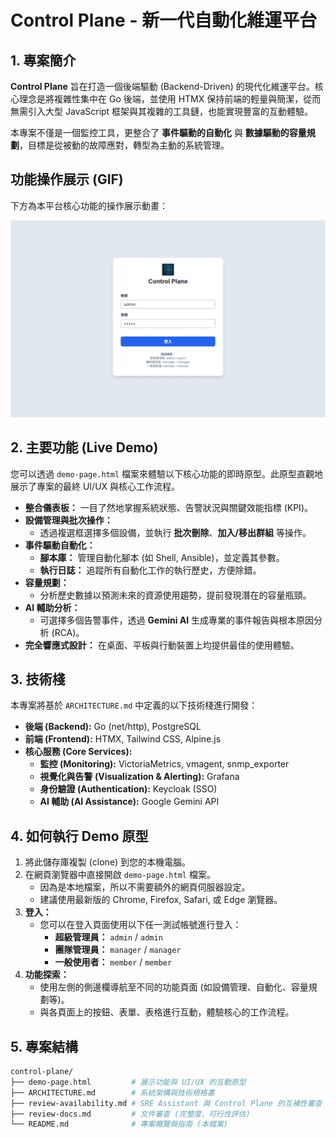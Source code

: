 # Control Plane - 新一代自動化維運平台

## 1. 專案簡介

**Control Plane** 旨在打造一個後端驅動 (Backend-Driven) 的現代化維運平台。核心理念是將複雜性集中在 Go 後端，並使用 HTMX 保持前端的輕量與簡潔，從而無需引入大型 JavaScript 框架與其複雜的工具鏈，也能實現豐富的互動體驗。

本專案不僅是一個監控工具，更整合了 **事件驅動的自動化** 與 **數據驅動的容量規劃**，目標是從被動的故障應對，轉型為主動的系統管理。

## 功能操作展示 (GIF)

下方為本平台核心功能的操作展示動畫：

![Control Plane Demo](demo.gif)

## 2. 主要功能 (Live Demo)

您可以透過 `demo-page.html` 檔案來體驗以下核心功能的即時原型。此原型直觀地展示了專案的最終 UI/UX 與核心工作流程。

*   **整合儀表板：** 一目了然地掌握系統狀態、告警狀況與關鍵效能指標 (KPI)。
*   **設備管理與批次操作：**
    *   透過複選框選擇多個設備，並執行 **批次刪除**、**加入/移出群組** 等操作。
*   **事件驅動自動化：**
    *   **腳本庫：** 管理自動化腳本 (如 Shell, Ansible)，並定義其參數。
    *   **執行日誌：** 追蹤所有自動化工作的執行歷史，方便除錯。
*   **容量規劃：**
    *   分析歷史數據以預測未來的資源使用趨勢，提前發現潛在的容量瓶頸。
*   **AI 輔助分析：**
    *   可選擇多個告警事件，透過 **Gemini AI** 生成專業的事件報告與根本原因分析 (RCA)。
*   **完全響應式設計：** 在桌面、平板與行動裝置上均提供最佳的使用體驗。

## 3. 技術棧

本專案將基於 `ARCHITECTURE.md` 中定義的以下技術棧進行開發：

*   **後端 (Backend):** Go (net/http), PostgreSQL
*   **前端 (Frontend):** HTMX, Tailwind CSS, Alpine.js
*   **核心服務 (Core Services):**
    *   **監控 (Monitoring):** VictoriaMetrics, vmagent, snmp_exporter
    *   **視覺化與告警 (Visualization & Alerting):** Grafana
    *   **身份驗證 (Authentication):** Keycloak (SSO)
    *   **AI 輔助 (AI Assistance):** Google Gemini API

## 4. 如何執行 Demo 原型

1.  將此儲存庫複製 (clone) 到您的本機電腦。
2.  在網頁瀏覽器中直接開啟 `demo-page.html` 檔案。
    *   因為是本地檔案，所以不需要額外的網頁伺服器設定。
    *   建議使用最新版的 Chrome, Firefox, Safari, 或 Edge 瀏覽器。
3.  **登入：**
    *   您可以在登入頁面使用以下任一測試帳號進行登入：
        *   **超級管理員：** `admin` / `admin`
        *   **團隊管理員：** `manager` / `manager`
        *   **一般使用者：** `member` / `member`
4.  **功能探索：**
    *   使用左側的側邊欄導航至不同的功能頁面 (如設備管理、自動化、容量規劃等)。
    *   與各頁面上的按鈕、表單、表格進行互動，體驗核心的工作流程。

## 5. 專案結構

```bash
control-plane/
├── demo-page.html         # 展示功能與 UI/UX 的互動原型
├── ARCHITECTURE.md        # 系統架構與技術規格書
├── review-availability.md # SRE Assistant 與 Control Plane 的互補性審查
├── review-docs.md         # 文件審查 (完整度、可行性評估)
└── README.md              # 專案概覽與指南 (本檔案)
```